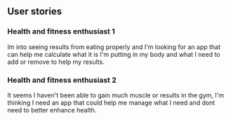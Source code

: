 ## User stories

###  Health and fitness enthusiast 1 

Im into seeing results from eating properly and I'm looking for an app that can help me calculate what it is I'm putting in my body and what I need to add or remove to help my results. 

### Health and fitness enthusiast 2
It seems I haven't been able to gain much muscle or results in the gym, I'm thinking I need an app that could help me manage what I need and dont need to better enhance health.



